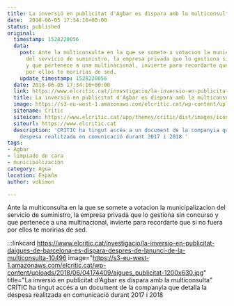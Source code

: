 ```yaml
---
title: La inversió en publicitat d'Agbar es dispara amb la multiconsulta
date:  2018-06-05 17:34:16+00:00
status: published
original:
  timestamp: 1528220056
  data:
    post: Ante la multiconsulta en la que se somete a votacion la municipalizacion
      del servicio de suministro, la empresa privada que lo gestiona sin concurso
      y que pertenece a una multinacional, invierte para recordarte que si no fuera
      por ellos te moririas de sed.
    update_timestamp: 1528220056
  date: 2018-06-05 17:34:16+00:00
  link: https://www.elcritic.cat/investigacio/la-inversio-en-publicitat-daigues-de-barcelona-es-dispara-despres-de-lanunci-de-la-multiconsulta-10496
  title: La inversió en publicitat d'Agbar es dispara amb la multiconsulta
  image: https://s3-eu-west-1.amazonaws.com/elcritic.cat/wp-content/uploads/2018/06/04174409/aigues_publicitat-1200x630.jpg
  sitename: Crític
  siteicon: https://www.elcritic.cat/app/themes/critic/dist/images/icons/favicon-32x32_76726e5d.png
  siteurl: https://www.elcritic.cat
  description: 'CRÍTIC ha tingut accés a un document de la companyia que detalla la
    despesa realitzada en comunicació durant 2017 i 2018 '
tags:
- Agbar
- limpiado de cara
- municipalización
category: Agua
location: España
author: vokimon

---
```

Ante la multiconsulta en la que se somete a votacion la municipalizacion del servicio de suministro, la empresa privada que lo gestiona sin concurso y que pertenece a una multinacional, invierte para recordarte que si no fuera por ellos te moririas de sed.

:::linkcard https://www.elcritic.cat/investigacio/la-inversio-en-publicitat-daigues-de-barcelona-es-dispara-despres-de-lanunci-de-la-multiconsulta-10496 image="https://s3-eu-west-1.amazonaws.com/elcritic.cat/wp-content/uploads/2018/06/04174409/aigues_publicitat-1200x630.jpg" title="La inversió en publicitat d'Agbar es dispara amb la multiconsulta"
    CRÍTIC ha tingut accés a un document de la companyia que detalla la despesa realitzada en comunicació durant 2017 i 2018 

